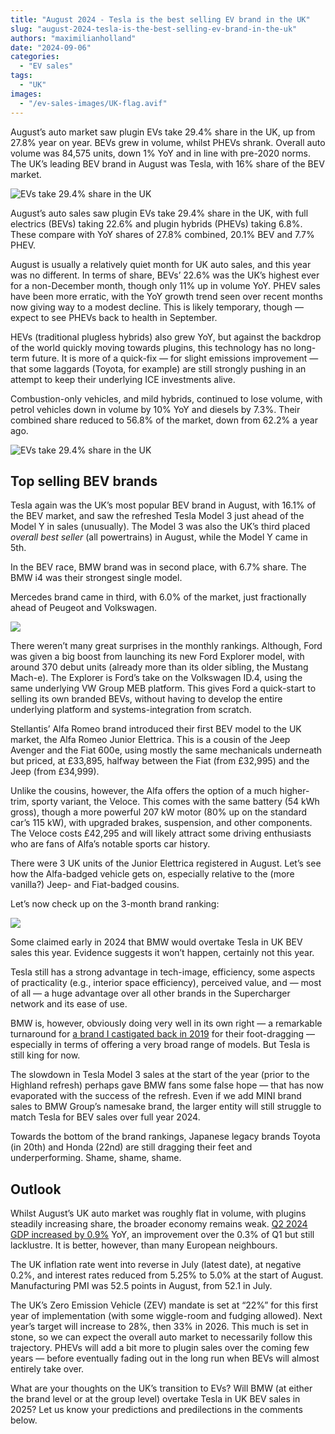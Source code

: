 ```yaml
---
title: "August 2024 - Tesla is the best selling EV brand in the UK"
slug: "august-2024-tesla-is-the-best-selling-ev-brand-in-the-uk"
authors: "maximilianholland"
date: "2024-09-06"
categories:
  - "EV sales"
tags:
  - "UK"
images:
  - "/ev-sales-images/UK-flag.avif"
---
```


August’s auto market saw plugin EVs take 29.4% share in the UK, up from 27.8% year on year. BEVs grew in volume, whilst PHEVs shrank. Overall auto volume was 84,575 units, down 1% YoY and in line with pre-2020 norms. The UK’s leading BEV brand in August was Tesla, with 16% share of the BEV market.

![EVs take 29.4% share in the UK](/ev-sales-images/2024-08-UK-Passenger-Auto-Registrations.avif)

August’s auto sales saw plugin EVs take 29.4% share in the UK, with full electrics (BEVs) taking 22.6% and plugin hybrids (PHEVs) taking 6.8%. These compare with YoY shares of 27.8% combined, 20.1% BEV and 7.7% PHEV.

August is usually a relatively quiet month for UK auto sales, and this year was no different. In terms of share, BEVs’ 22.6% was the UK’s highest ever for a non-December month, though only 11% up in volume YoY. PHEV sales have been more erratic, with the YoY growth trend seen over recent months now giving way to a modest decline. This is likely temporary, though — expect to see PHEVs back to health in September.

HEVs (traditional plugless hybrids) also grew YoY, but against the backdrop of the world quickly moving towards plugins, this technology has no long-term future. It is more of a quick-fix — for slight emissions improvement — that some laggards (Toyota, for example) are still strongly pushing in an attempt to keep their underlying ICE investments alive.

Combustion-only vehicles, and mild hybrids, continued to lose volume, with petrol vehicles down in volume by 10% YoY and diesels by 7.3%. Their combined share reduced to 56.8% of the market, down from 62.2% a year ago.

![EVs take 29.4% share in the UK](/ev-sales-images/2024-08-UK-Monthly-Powertrain-Market-Share.avif)

## Top selling BEV brands

Tesla again was the UK’s most popular BEV brand in August, with 16.1% of the BEV market, and saw the refreshed Tesla Model 3 just ahead of the Model Y in sales (unusually). The Model 3 was also the UK’s third placed _overall best seller_ (all powertrains) in August, while the Model Y came in 5th.

In the BEV race, BMW brand was in second place, with 6.7% share. The BMW i4 was their strongest single model.

Mercedes brand came in third, with 6.0% of the market, just fractionally ahead of Peugeot and Volkswagen.

![](/ev-sales-images/2024-08-UK-BEV-Brand-_-Est.avif)

There weren’t many great surprises in the monthly rankings. Although, Ford was given a big boost from launching its new Ford Explorer model, with around 370 debut units (already more than its older sibling, the Mustang Mach-e). The Explorer is Ford’s take on the Volkswagen ID.4, using the same underlying VW Group MEB platform. This gives Ford a quick-start to selling its own branded BEVs, without having to develop the entire underlying platform and systems-integration from scratch.

Stellantis’ Alfa Romeo brand introduced their first BEV model to the UK market, the Alfa Romeo Junior Elettrica. This is a cousin of the Jeep Avenger and the Fiat 600e, using mostly the same mechanicals underneath but priced, at £33,895, halfway between the Fiat (from £32,995) and the Jeep (from £34,999).

Unlike the cousins, however, the Alfa offers the option of a much higher-trim, sporty variant, the Veloce. This comes with the same battery (54 kWh gross), though a more powerful 207 kW motor (80% up on the standard car’s 115 kW), with upgraded brakes, suspension, and other components.  The Veloce costs £42,295 and will likely attract some driving enthusiasts who are fans of Alfa’s notable sports car history.

There were 3 UK units of the Junior Elettrica registered in August. Let’s see how the Alfa-badged vehicle gets on, especially relative to the (more vanilla?) Jeep- and Fiat-badged cousins.

Let’s now check up on the 3-month brand ranking:

![](/ev-sales-images/2024-08-UK-BEV-Brand-_-Est.-Trailing-Qtr.avif)

Some claimed early in 2024 that BMW would overtake Tesla in UK BEV sales this year. Evidence suggests it won’t happen, certainly not this year.

Tesla still has a strong advantage in tech-image, efficiency, some aspects of practicality (e.g., interior space efficiency), perceived value, and — most of all — a huge advantage over all other brands in the Supercharger network and its ease of use.

BMW is, however, obviously doing very well in its own right — a remarkable turnaround for [a brand I castigated back in 2019](https://cleantechnica.com/2019/07/07/tesla-disrupts-bmw-boss-throws-in-the-towel/) for their foot-dragging — especially in terms of offering a very broad range of models. But Tesla is still king for now.

The slowdown in Tesla Model 3 sales at the start of the year (prior to the Highland refresh) perhaps gave BMW fans some false hope — that has now evaporated with the success of the refresh. Even if we add MINI brand sales to BMW Group’s namesake brand, the larger entity will still struggle to match Tesla for BEV sales over full year 2024.

Towards the bottom of the brand rankings, Japanese legacy brands Toyota (in 20th) and Honda (22nd) are still dragging their feet and underperforming. Shame, shame, shame.

## Outlook

Whilst August’s UK auto market was roughly flat in volume, with plugins steadily increasing share, the broader economy remains weak. [Q2 2024 GDP increased by 0.9%](https://tradingeconomics.com/united-kingdom/indicators) YoY, an improvement over the 0.3% of Q1 but still lacklustre. It is better, however, than many European neighbours.

The UK inflation rate went into reverse in July (latest date), at negative 0.2%, and interest rates reduced from 5.25% to 5.0% at the start of August. Manufacturing PMI was 52.5 points in August, from 52.1 in July.

The UK’s Zero Emission Vehicle (ZEV) mandate is set at “22%” for this first year of implementation (with some wiggle-room and fudging allowed). Next year’s target will increase to 28%, then 33% in 2026. This much is set in stone, so we can expect the overall auto market to necessarily follow this trajectory. PHEVs will add a bit more to plugin sales over the coming few years — before eventually fading out in the long run when BEVs will almost entirely take over.

What are your thoughts on the UK’s transition to EVs? Will BMW (at either the brand level or at the group level) overtake Tesla in UK BEV sales in 2025? Let us know your predictions and predilections in the comments below.